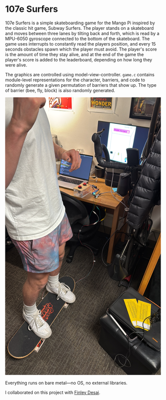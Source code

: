 # 107e Surfers
107e Surfers is a simple skateboarding game for the Mango Pi inspired by the classic hit game, Subway Surfers. The player stands on a skateboard and moves between three lanes by tilting back and forth, which is read by a MPU-6050 gyroscope connected to the bottom of the skateboard. The game uses interrupts to constantly read the players position, and every 15 seconds obstacles spawn which the player must avoid. The player's score is the amount of time they stay alive, and at the end of the game the player's score is added to the leaderboard, depending on how long they were alive.

The graphics are controlled using model-view-controller. `game.c` contains module-level representations for the character, barriers, and code to randomly generate a given permutation of barriers that show up. The type of barrier (bee, fly, block) is also randomly generated.

![Me playing](gabe.jpg)


Everything runs on bare metal—no OS, no external libraries.

I collaborated on this project with [Finley Desai](https://www.linkedin.com/in/your-username/).
